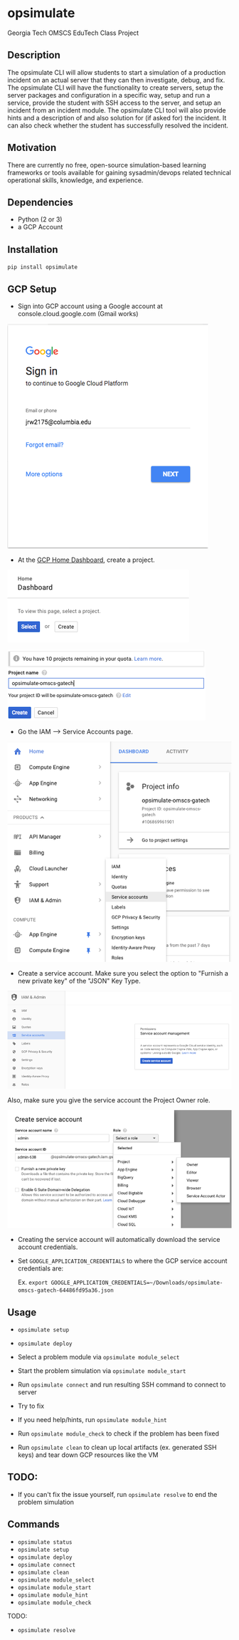 # opsimulate
Georgia Tech OMSCS EduTech Class Project

## Description

The opsimulate CLI will allow students to start a simulation of a production incident on an actual server that they can then investigate, debug, and fix. The opsimulate CLI will have the functionality to create servers, setup the server packages and configuration in a specific way, setup and run a service, provide the student with SSH access to the server, and setup an incident from an incident module. The opsimulate CLI tool will also provide hints and a description of and also solution for (if asked for) the incident. It can also check whether the student has successfully resolved the incident.

## Motivation

There are currently no free, open-source simulation-based learning frameworks or tools available for gaining sysadmin/devops related technical operational skills, knowledge, and experience. 

## Dependencies

- Python (2 or 3)
- a GCP Account

## Installation

`pip install opsimulate`

## GCP Setup 

- Sign into GCP account using a Google account at console.cloud.google.com (Gmail works)

![GCP Sign In](/docs/screenshots/gcp-sign-in.png?raw=true "GCP Sign In")

- At the [GCP Home Dashboard](https://console.cloud.google.com/projectselector/home/dashboard), create a project.

![GCP Create Project](/docs/screenshots/create-project.png?raw=true "GCP Create Project")

![GCP Naming Project](/docs/screenshots/naming-project.png?raw=true "GCP Naming Project")

- Go the IAM --> Service Accounts page.

![GCP Service Accounts](/docs/screenshots/service-accounts-in-menu.png?raw=true "GCP Service Accounts")

- Create a service account. Make sure you select the option to "Furnish a new private key"
  of the "JSON" Key Type.

![GCP Create Service Account](/docs/screenshots/create-service-account.png?raw=true "GCP Create Service Account")

Also, make sure you give the service account the Project Owner role.

![GCP Project Owner Role](/docs/screenshots/service-account-role.png?raw=true "GCP Project Owner Role")

- Creating the service account will automatically download the service account credentials.

- Set `GOOGLE_APPLICATION_CREDENTIALS` to where the GCP service account credentials are:

  Ex. `export GOOGLE_APPLICATION_CREDENTIALS=~/Downloads/opsimulate-omscs-gatech-64486fd95a36.json`

## Usage

- `opsimulate setup`
- `opsimulate deploy`

- Select a problem module via `opsimulate module_select`
- Start the problem simulation via `opsimulate module_start`
- Run `opsimulate connect` and run resulting SSH command to connect to server
- Try to fix
- If you need help/hints, run `opsimulate module_hint`
- Run `opsimulate module_check` to check if the problem has been fixed

- Run `opsimulate clean` to clean up local artifacts (ex. generated SSH keys) and tear down GCP resources like the VM

## TODO:

- If you can't fix the issue yourself, run `opsimulate resolve` to end the problem simulation

## Commands

- `opsimulate status`
- `opsimulate setup`
- `opsimulate deploy`
- `opsimulate connect`
- `opsimulate clean`
- `opsimulate module_select`
- `opsimulate module_start`
- `opsimulate module_hint`
- `opsimulate module_check`

TODO:

- `opsimulate resolve`
